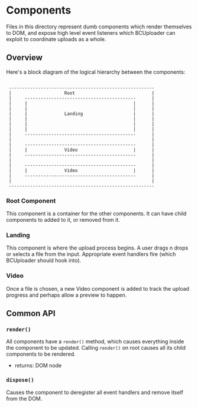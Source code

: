 Components
==========

Files in this directory represent dumb components which render themselves to DOM, and expose high level event listeners which BCUploader can exploit to coordinate uploads as a whole.


## Overview

Here's a block diagram of the logical hierarchy between the components:

```

 -------------------------------------------------------
 |                    Root                             |
 |     ------------------------------------------      |
 |     |                                        |      |
 |     |                                        |      |
 |     |              Landing                   |      |
 |     |                                        |      |
 |     |                                        |      |
 |     |                                        |      |
 |     ------------------------------------------      |
 |                                                     |
 |     ------------------------------------------      |
 |     |              Video                     |      |
 |     ------------------------------------------      |
 |                                                     |
 |     ------------------------------------------      |
 |     |              Video                     |      |
 |     ------------------------------------------      |
 |                                                     |
 -------------------------------------------------------

```

### Root Component

This component is a container for the other components. It
can have child components to added to it, or removed from it.

### Landing

This component is where the upload process begins. A user drags
n drops or selects a file from the input. Appropriate event handlers
fire (which BCUploader should hook into).

### Video

Once a file is chosen, a new Video component is added to track the
upload progress and perhaps allow a preview to happen.

## Common API

### `render()`

All components have a `render()` method, which causes everything inside
the component to be updated. Calling `render()` on root causes all its
child components to be rendered.

 * returns: DOM node

### `dispose()`

Causes the component to deregister all event handlers and remove itself from the DOM.
